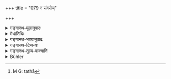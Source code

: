 +++
title = "079 न संवसेच्"

+++

<details><summary>गङ्गानथ-मूलानुवादः</summary>

He shall not associate with outcasts, nor with Cāṇḍālas, nor with Pulkasas; nor with the illiterate; nor with the haughty; nor with Antyas; nor with Antyāvasāyins.—(79)
</details>

<details><summary>मेधातिथिः</summary>
<u>ननु</u> च "नाधार्मिकजनावृते", "नोपसृष्टे ऽन्त्यजैः" (म्ध् ४.६१) इति चोक्तम् एवैतत् ।

- <u>नेति</u> ब्रूमः । तत्र निवासः प्रतिषिद्धः । इह तु संवासः । यत्र ग्रामे ते वसन्ति न तत्र वस्तव्यं गृहस्थित्येति तत्रोक्तम् । संवासस् तु तैः सह संव्यवहारो दानग्रहणादिभिर् मैत्रीकरणम्, तद्गृहसमीपे च वासो ऽपि एकतः छायोपजीवनम् इत्यादि । आवृतग्रहणाच् च तत्र बाहुल्यं गम्यते । यस्मिन् ग्रामे भूयांसस् ते तस्य[^१५९] समीपे ऽपि न वस्तव्यम् इति तस्यार्थः । इह त्व् अबाहुल्ये ऽपि समीपवासादि प्रतिषिध्यत इत्य् एष विवेकः । 


[^१५९]:
     M G: tathā

- **पुल्कसा** निषादाः शूद्रायां जाताः । **अन्त्या** मेदप्रभृतयो म्लेच्छाः । **अन्त्यावसायीति** निषादस्त्रियां चण्डालाज् जातो वक्ष्यते "निषादस्त्री चण्डालात्" इत्यादि (म्ध् १०.३९) । **अवलिप्ता** मदोद्धताः धनादिना गर्विताः ॥ ४.७९ ॥
</details>

<details><summary>गङ्गानथ-भाष्यानुवादः</summary>

“What is here said has already been declared above—(*a*) that ‘he shall not live at a place surrounded by men...... nor in that which is haunted by men of the lowest castes’ (4. 6).”

Not so, we reply. What has been forbidden there, is the *inhabiting* of such places; while what is forbidden here is *associating*. What was said there was that ‘one shall not set up as a householder in a village inhabited by such people;’ while the present verse forbids associating with them; this ‘associating’ consisting of the setting up of friendly relations by accepting their gifts, living near their house, sitting with them under the shade of the same tree, and so forth. Further, the former text speaks of the village as being ‘surrounded,’ which implies that the said people live there in large numbers; so that, what it means is that ‘one should not live *even near* a village where the said people live in large numbers.’ In the present verse, however, what is forbidden is living near a village, where even a few of these people live. Herein lies the difference between the two passages.

‘*Pulkasas*’ are Niṣādas, born of Śūdra mothers.

‘*Antyas*,’ *i.e*.—the *Medas* and other *Mleccchas*.

‘*Antyāvasāyins*’—is born from a Niṣāda mother and Cāṇḍāla father; as will be described later on (10.39).

‘*Haughty*’—overbearing in vanity due to wealth and such other causes.—(79)
</details>

<details><summary>गङ्गानथ-टिप्पन्यः</summary>

‘*Pukkasa*... *Antyāvasāyin*’—Defined under 10—12, 39, 49.

This verse is quoted in *Nṛsiṃhaprasāda* (Saṃskāra, p. 71b).
</details>

<details><summary>गङ्गानथ-तुल्य-वाक्यानि</summary>

*Āpastamba* (1.21, 5-6).—‘There is to be no concern with outcasts,—nor
with *apapātras*.’

*Baudhāyana* (2.42).—‘There is to be no concern with outcasts.’

*Baudhāyana* (3.42).—‘Nor with outcasts, nor with woman, nor with a
Śūdra.’

*Baudhāyana* (2.62).—‘One falls by associating with outcasts for one
year, through sacrifice or teaching or marriage,—also through
conveyances, seats or feeding.’

*Gautama* (9.17).—‘He shall not converse with Mlecchas, or with unclean
or unrighteous persons.’

*Devala* (55, 58, 75).—‘He who has lived with Mlecchas, for a period
extending from five to twenty years—for him the expiation has been
prescribed to be two *cāndrāyaṇas*.—If in an assembly, one comes into
contact with a Mleccha, he shall bathe with his clothes on and go
without food for one day. If a Brāhmaṇa has lived in the dwelling of a
Mleccha for one, two, three or four years (he shall perform an expiatory
rite).’
</details>

<details><summary>Bühler</summary>

079	Let him not stay together with outcasts, nor with Kandalas, nor with Pukkasas, nor with fools, nor with overbearing men, nor with low-caste men, nor with Antyavasayins.
</details>
